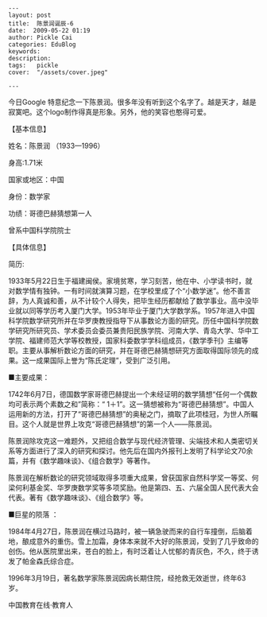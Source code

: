 
    ---
    layout: post  
    title:  陈景润诞辰-6  
    date:  2009-05-22 01:19  
    author: Pickle Cai  
    categories: EduBlog  
    keywords: 
    description:   
    tags:	pickle   
    cover:  "/assets/cover.jpeg"  

    ---  
    
今日Google 特意纪念一下陈景润。很多年没有听到这个名字了。越是天才，越是寂寞吧。这个logo制作得真是形象。另外，他的笑容也憨得可爱。




 









【基本信息】




姓名：陈景润 （1933—1996）




身高:1.71米




国家或地区：中国 




身份：数学家




功绩：哥德巴赫猜想第一人




曾系中国科学院院士




 




【具体信息】







	


简历:


1933年5月22日生于福建闽侯。家境贫寒，学习刻苦，他在中、小学读书时，就对数学情有独钟。一有时间就演算习题，在学校里成了个“小数学迷”。他不善言辞，为人真诚和善，从不计较个人得失，把毕生经历都献给了数学事业。高中没毕业就以同等学历考入厦门大学。1953年毕业于厦门大学数学系。1957年进入中国科学院数学研究所并在华罗庚教授指导下从事数论方面的研究。历任中国科学院数学研究所研究员、学术委员会委员兼贵阳民族学院、河南大学、青岛大学、华中工学院、福建师范大学等校教授，国家科委数学学科组成员，《数学季刊》主编等职。主要从事解析数论方面的研究，并在哥德巴赫猜想研究方面取得国际领先的成果。这一成果国际上誉为“陈氏定理”，受到广泛引用。




■主要成果：




1742年6月7日，德国数学家哥德巴赫提出一个未经证明的数学猜想“任何一个偶数均可表示两个素数之和”简称：“ 1＋1”。这一猜想被称为“哥德巴赫猜想”。中国人运用新的方法，打开了“哥德巴赫猜想”的奥秘之门，摘取了此项桂冠，为世人所瞩目。这个人就是世界上攻克“哥德巴赫猜想”的第一个人——陈景润。 




陈景润除攻克这一难题外，又把组合数学与现代经济管理、尖端技术和人类密切关系等方面进行了深入的研究和探讨。他先后在国内外报刊上发明了科学论文70余篇，并有《数学趣味谈》、《组合数学》等著作。 




陈景润在解析数论的研究领域取得多项重大成果，曾获国家自然科学奖一等奖、何梁何利基金奖、华罗庚数学奖等多项奖励。他是第四、五、六届全国人民代表大会代表。著有《数学趣味谈》、《组合数学》等。




■巨星的陨落 ： 




1984年4月27日，陈景润在横过马路时，被一辆急驶而来的自行车撞倒，后脑着地，酿成意外的重伤。雪上加霜，身体本来就不大好的陈景润，受到了几乎致命的创伤。他从医院里出来，苍白的脸上，有时泛着让人忧郁的青灰色，不久，终于诱发了帕金森氏综合症。 




1996年3月19日，著名数学家陈景润因病长期住院，经抢救无效逝世，终年63岁。




		    
 中国教育在线·教育人

